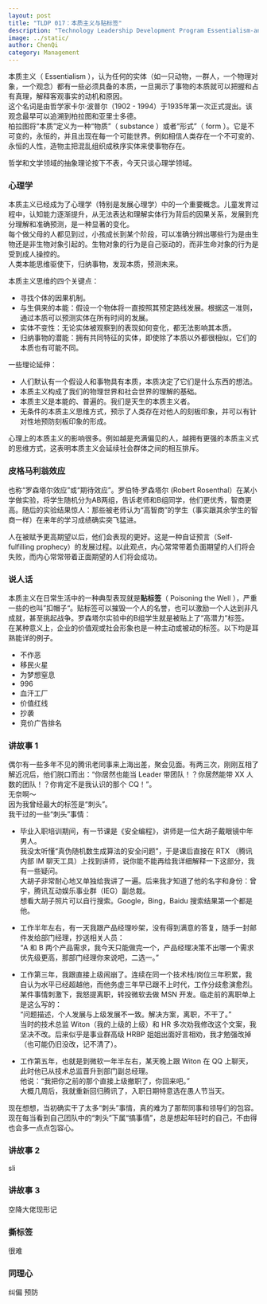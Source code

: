 ```yaml
---
layout: post
title: "TLDP 017：本质主义与贴标签"
description: "Technology Leadership Development Program Essentialism-and-Poisoning-the-Well"
image: ../static/
author: ChenQi
category: Management
---
```


本质主义（ Essentialism ），认为任何的实体（如一只动物，一群人，一个物理对象，一个观念）都有一些必须具备的本质，一旦揭示了事物的本质就可以把握和占有真理，解释客观事实的动机和原因。  
这个名词是由哲学家卡尔·波普尔（1902 - 1994）于1935年第一次正式提出。该观念最早可以追溯到柏拉图和亚里士多德。  
柏拉图将“本质”定义为一种“物质”（ substance ）或者“形式”（ form ）。它是不可变的，永恒的，并且出现在每一个可能世界。例如相信人类存在一个不可变的、永恒的人性，造物主把混乱组织成秩序实体来使事物存在。

哲学和文学领域的抽象理论按下不表，今天只谈心理学领域。

### 心理学

本质主义已经成为了心理学（特别是发展心理学）中的一个重要概念。儿童发育过程中，认知能力逐渐提升，从无法表达和理解实体行为背后的因果关系，发展到充分理解和准确预测，是一种显著的变化。  
每个做父母的人都见到过，小孩成长到某个阶段，可以准确分辨出哪些行为是由生物还是非生物对象引起的。生物对象的行为是自己驱动的，而非生命对象的行为是受到成人操控的。  
人类本能思维驱使下，归纳事物，发现本质，预测未来。  

本质主义思维的四个关键点：  

+ 寻找个体的因果机制。
+ 与生俱来的本能：假设一个物体将一直按照其预定路线发展。根据这一准则，通过本质可以预测实体在所有时间的发展。
+ 实体不变性：无论实体被观察到的表现如何变化，都无法影响其本质。
+ 归纳事物的潜能：拥有共同特征的实体，即使除了本质以外都很相似，它们的本质也有可能不同。

一些理论延伸：

+ 人们默认有一个假设人和事物具有本质，本质决定了它们是什么东西的想法。
+ 本质主义构成了我们的物理世界和社会世界的理解的基础。
+ 本质主义是本能的、普遍的。我们是天生的本质主义者。
+ 无条件的本质主义思维方式，预示了人类存在对他人的刻板印象，并可以有针对性地预防刻板印象的形成。

心理上的本质主义的影响很多。例如越是充满偏见的人，越拥有更强的本质主义式的思维方式，这表明本质主义会延续社会群体之间的相互排斥。

### 皮格马利翁效应

也称“罗森塔尔效应”或“期待效应”。罗伯特·罗森塔尔 (Robert Rosenthal）在某小学做实验，将学生随机分为AB两组，告诉老师和B组同学，他们更优秀，智商更高。随后的实验结果惊人：那些被老师认为“高智商”的学生（事实跟其余学生的智商一样）在来年的学习成绩确实突飞猛进。

人在被赋予更高期望以后，他们会表现的更好。这是一种自证预言（Self-fulfilling prophecy）的发展过程。以此观点，内心常常带着负面期望的人们将会失败，而内心常常带着正面期望的人们将会成功。

### 说人话

本质主义在日常生活中的一种典型表现就是**贴标签**（ Poisoning the Well ），严重一些的也叫”扣帽子“。贴标签可以摧毁一个人的名誉，也可以激励一个人达到非凡成就，甚至挑起战争。罗森塔尔实验中的B组学生就是被贴上了“高潜力”标签。  
在某种意义上，企业的价值观或社会形象也是一种主动或被动的标签。以下均是耳熟能详的例子。

+ 不作恶
+ 移民火星
+ 为梦想窒息
+ 996
+ 血汗工厂
+ 价值红线
+ 抄袭
+ 竞价广告排名

### 讲故事 1

偶尔有一些多年不见的腾讯老同事来上海出差，聚会见面。有两三次，刚刚互相了解近况后，他们脱口而出：“你居然也能当 Leader 带团队！？你居然能带 XX 人数的团队！？你肯定不是我认识的那个 CQ！”。  
无奈啊～  
因为我曾经最大的标签是“刺头”。  
我干过的一些“刺头”事情：

+ 毕业入职培训期间，有一节课是《安全编程》，讲师是一位大胡子戴眼镜中年男人。  
我没太听懂“真伪随机数生成算法的安全问题”，于是课后直接在 RTX （腾讯内部 IM 聊天工具）上找到讲师，说你能不能再给我详细解释一下这部分，我有一些疑问。  
大胡子非常耐心地又单独给我讲了一遍。后来我才知道了他的名字和身份：曾宇，腾讯互动娱乐事业群（IEG）副总裁。  
想看大胡子照片可以自行搜索。Google，Bing，Baidu 搜索结果第一个都是他。

+ 工作半年左右，有一天我跟产品经理吵架，没有得到满意的答复，随手一封邮件发给部门经理，抄送相关人员：  
“A 和 B 两个产品需求，我今天只能做完一个，产品经理决策不出哪一个需求优先级更高，那部门经理你来说吧，二选一。”

+ 工作第三年，我跟直接上级闹崩了。连续在同一个技术栈/岗位三年积累，我自认为水平已经超越他，而他务虚三年早已跟不上时代，工作分歧愈演愈烈。  
某件事情刺激下，我怒提离职，转投微软去做 MSN 开发。临走前的离职单上是这么写的：  
“问题描述，个人发展与上级发展不一致。解决方案，离职，不干了。”  
当时的技术总监 Witon（我的上级的上级）和 HR 多次劝我修改这个文案，我坚决不改。后来似乎是事业群高级 HRBP 姐姐出面好言相劝，我才勉强改掉（也可能仍旧没改，记不清了）。

+ 工作第五年，也就是到微软一年半左右，某天晚上跟 Witon 在 QQ 上聊天，此时他已从技术总监晋升到部门副总经理。  
他说：“我把你之前的那个直接上级撤职了，你回来吧。”  
大概几周后，我就重新回归腾讯了，入职日期特意选在愚人节当天。

现在想想，当初确实干了太多“刺头”事情，真的难为了那帮同事和领导们的包容。  
现在每当看到自己团队中的“刺头”下属“搞事情”，总是想起年轻时的自己，不由得也会多一点点包容心。

### 讲故事 2

sli

### 讲故事 3

空降大佬现形记

### 撕标签

很难

### 同理心

纠偏 预防
